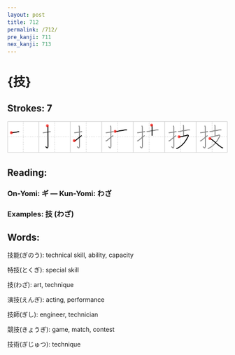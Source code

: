 ```yaml
---
layout: post
title: 712
permalink: /712/
pre_kanji: 711
nex_kanji: 713
---
```


# {技}

## Strokes: 7

<div class="stroke"><img src="../images/E68A80.png" /></div>

## Reading:

### On-Yomi: ギ &mdash; Kun-Yomi: わざ

### Examples: 技 (わざ)

## Words:

技能(ぎのう): technical skill, ability, capacity

特技(とくぎ): special skill

技(わざ): art, technique

演技(えんぎ): acting, performance

技師(ぎし): engineer, technician

競技(きょうぎ): game, match, contest

技術(ぎじゅつ): technique
